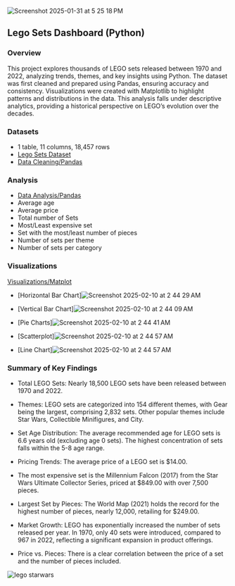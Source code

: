  ![Screenshot 2025-01-31 at 5 25 18 PM](https://github.com/user-attachments/assets/96d75472-01ec-410b-a65e-2d94890d112d)

## Lego Sets Dashboard (Python)

### **Overview** 
This project explores thousands of LEGO sets released between 1970 and 2022, analyzing trends, themes, and key insights using Python. The dataset was first cleaned and prepared using Pandas, ensuring accuracy and consistency. Visualizations were created with Matplotlib to highlight patterns and distributions in the data. This analysis falls under descriptive analytics, providing a historical perspective on LEGO’s evolution over the decades.


### Datasets 
- 1 table, 11 columns, 18,457 rows 
- [Lego Sets Dataset](https://www.kaggle.com/datasets/maggieakarn/lego-dataset)
- [Data Cleaning/Pandas](1-3-lego-clean-pandas.ipynb)


###  Analysis  
- [Data Analysis/Pandas](2-3-lego-analysis-pandas.ipynb)
- Average age
- Average price
- Total number of Sets
- Most/Least expensive set
- Set with the most/least number of pieces
- Number of sets per theme
- Number of sets per category
 
 
###  Visualizations 

[Visualizations/Matplot](3-3-lego-viz-matplot.ipynb)

- [Horizontal Bar Chart]![Screenshot 2025-02-10 at 2 44 29 AM](https://github.com/user-attachments/assets/97188699-1de2-4430-9170-cbb5e4c29b0b)
  
- [Vertical Bar Chart]![Screenshot 2025-02-10 at 2 44 09 AM](https://github.com/user-attachments/assets/aa382e6e-5c77-4c78-9876-338bf1a8ac49)

- [Pie Charts]![Screenshot 2025-02-10 at 2 44 41 AM](https://github.com/user-attachments/assets/c9a22d2f-0fd4-421c-a5c1-232b382585d7)

- [Scatterplot]![Screenshot 2025-02-10 at 2 44 57 AM](https://github.com/user-attachments/assets/2bab2f97-a089-4e16-885a-6d5a3435eed8)

- [Line Chart]![Screenshot 2025-02-10 at 2 44 57 AM](https://github.com/user-attachments/assets/e4ab024b-641b-45cb-abac-670a1950cac4)



 
### **Summary of Key Findings**

- Total LEGO Sets: Nearly 18,500 LEGO sets have been released between 1970 and 2022.
  
- Themes: LEGO sets are categorized into 154 different themes, with Gear being the largest, comprising 2,832 sets. Other popular themes include Star Wars, Collectible Minifigures, and City.
  
- Set Age Distribution: The average recommended age for LEGO sets is 6.6 years old (excluding age 0 sets). The highest concentration of sets falls within the 5-8 age range.

- Pricing Trends: The average price of a LEGO set is $14.00.

- The most expensive set is the Millennium Falcon (2017) from the Star Wars Ultimate Collector Series, priced at $849.00 with over 7,500 pieces.

- Largest Set by Pieces: The World Map (2021) holds the record for the highest number of pieces, nearly 12,000, retailing for $249.00.

- Market Growth: LEGO has exponentially increased the number of sets released per year. In 1970, only 40 sets were introduced, compared to 967 in 2022, reflecting a significant expansion in product offerings.

- Price vs. Pieces: There is a clear correlation between the price of a set and the number of pieces included.

 
![lego starwars](https://github.com/user-attachments/assets/89f4c87e-2a54-4dd0-a40a-87c8e6a1d77f)


 
